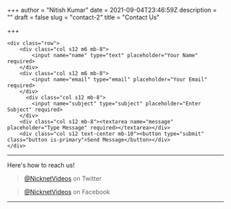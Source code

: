 +++
author = "Nitish Kumar"
date = 2021-09-04T23:46:59Z
description = ""
draft = false
slug = "contact-2"
title = "Contact Us"

+++


<form
    action="https://formspree.io/f/xdoybzqd"
    class="max-w-740 mx-auto mb-16"
    method="POST">

    <div class="row">
        <div class="col s12 m6 mb-8">
            <input name="name" type="text" placeholder="Your Name" required>
        </div>
        <div class="col s12 m6 mb-8">
            <input name="email" type="email" placeholder="Your Email" required>
        </div>
		  <div class="col s12 mb-8">
            <input name="subject" type="subject" placeholder="Enter Subject" required>
        </div>
        <div class="col s12 mb-8"><textarea name="message" placeholder="Type Message" required></textarea></div>
        <div class="col s12 text-center mb-10"><button type="submit" class="button is-primary">Send Message</button></div>
    </div>
</form>

---

Here's how to reach us!

> [@NicknetVideos](https://twitter.com/nicknetvideos) on Twitter

> [@NicknetVideos](https://www.facebook.com/NicknetVideos/) on Facebook

---











